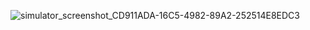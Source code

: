 ![simulator_screenshot_CD911ADA-16C5-4982-89A2-252514E8EDC3](https://github.com/user-attachments/assets/b79aa6fa-82d2-4e87-b8e8-38bfde5775f6)
